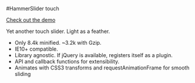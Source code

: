 #HammerSlider touch

[Check out the demo](https://codepen.io/DavidCetinkaya/pen/oYgxgG)

Yet another touch slider. Light as a feather.

- Only 8.4k minified. ~3.2k with Gzip.
- IE10+ compatible.
- Library agnostic. If jQuery is available, registers itself as a plugin.
- API and callback functions for extensibility.
- Animates with CSS3 transforms and requestAnimationFrame for smooth sliding